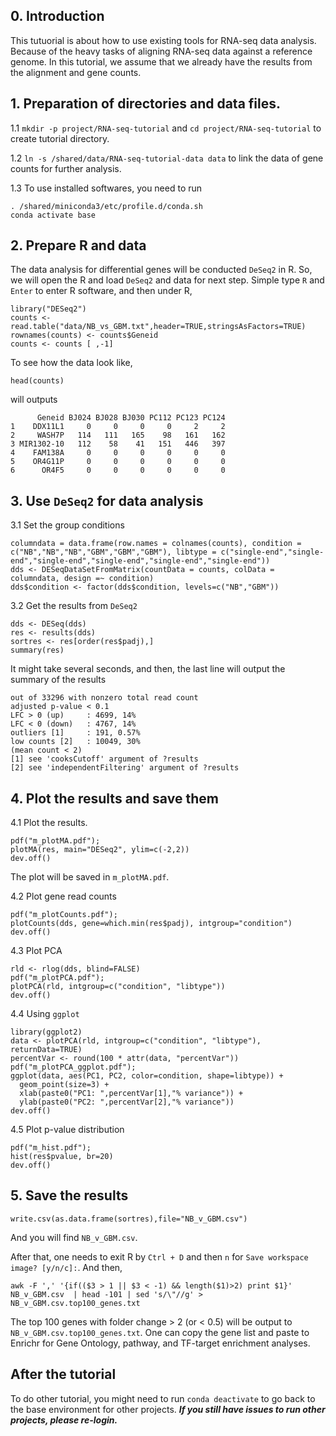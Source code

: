 ## 0. Introduction
This tutuorial is about how to use existing tools for RNA-seq data analysis. 
Because of the heavy tasks of aligning RNA-seq data against a reference genome. 
In this tutorial, we assume that we already have the results from the alignment and gene counts.

## 1. Preparation of directories and data files.
1.1 `mkdir -p project/RNA-seq-tutorial` and `cd project/RNA-seq-tutorial` to create tutorial directory.

1.2 `ln -s /shared/data/RNA-seq-tutorial-data data` to link the data of gene counts for further analysis.

1.3 To use installed softwares, you need to run 
```
. /shared/miniconda3/etc/profile.d/conda.sh
conda activate base
```


## 2. Prepare R and data
The data analysis for differential genes will be conducted `DeSeq2` in R. So, we will open the R and load `DeSeq2` and data for next step.
Simple type `R` and `Enter` to enter R software, and then under R,
```
library("DESeq2")
counts <- read.table("data/NB_vs_GBM.txt",header=TRUE,stringsAsFactors=TRUE)
rownames(counts) <- counts$Geneid
counts <- counts [ ,-1]
```

To see how the data look like, 
```
head(counts)
```
will outputs
```
      Geneid BJ024 BJ028 BJ030 PC112 PC123 PC124
1    DDX11L1     0     0     0     0     2     2
2     WASH7P   114   111   165    98   161   162
3 MIR1302-10   112    58    41   151   446   397
4    FAM138A     0     0     0     0     0     0
5    OR4G11P     0     0     0     0     0     0
6      OR4F5     0     0     0     0     0     0
```

## 3. Use `DeSeq2` for data analysis
3.1 Set the group conditions
```
columndata = data.frame(row.names = colnames(counts), condition = c("NB","NB","NB","GBM","GBM","GBM"), libtype = c("single-end","single-end","single-end","single-end","single-end","single-end"))
dds <- DESeqDataSetFromMatrix(countData = counts, colData = columndata, design =~ condition)
dds$condition <- factor(dds$condition, levels=c("NB","GBM"))
```

3.2 Get the results from `DeSeq2`
```
dds <- DESeq(dds)
res <- results(dds)
sortres <- res[order(res$padj),]
summary(res)
```
It might take several seconds, and then, the last line will output the summary of the results
```
out of 33296 with nonzero total read count
adjusted p-value < 0.1
LFC > 0 (up)     : 4699, 14%
LFC < 0 (down)   : 4767, 14%
outliers [1]     : 191, 0.57%
low counts [2]   : 10049, 30%
(mean count < 2)
[1] see 'cooksCutoff' argument of ?results
[2] see 'independentFiltering' argument of ?results
```

## 4. Plot the results and save them
4.1 Plot the results.
```
pdf("m_plotMA.pdf");
plotMA(res, main="DESeq2", ylim=c(-2,2))
dev.off()
```
The plot will be saved in `m_plotMA.pdf`.

4.2 Plot gene read counts
```
pdf("m_plotCounts.pdf");
plotCounts(dds, gene=which.min(res$padj), intgroup="condition")
dev.off()
```

4.3 Plot PCA
```
rld <- rlog(dds, blind=FALSE)
pdf("m_plotPCA.pdf");
plotPCA(rld, intgroup=c("condition", "libtype"))
dev.off()
```

4.4 Using `ggplot`
```
library(ggplot2)
data <- plotPCA(rld, intgroup=c("condition", "libtype"), returnData=TRUE)
percentVar <- round(100 * attr(data, "percentVar"))
pdf("m_plotPCA_ggplot.pdf");
ggplot(data, aes(PC1, PC2, color=condition, shape=libtype)) +
  geom_point(size=3) +
  xlab(paste0("PC1: ",percentVar[1],"% variance")) +
  ylab(paste0("PC2: ",percentVar[2],"% variance"))
dev.off()
```

4.5 Plot p-value distribution
```
pdf("m_hist.pdf");
hist(res$pvalue, br=20)
dev.off()
```

## 5. Save the results
```
write.csv(as.data.frame(sortres),file="NB_v_GBM.csv")
```
And you will find `NB_v_GBM.csv`.

After that, one needs to exit R by `Ctrl + D` and then `n` for `Save workspace image? [y/n/c]:`. And then,
```
awk -F ',' '{if(($3 > 1 || $3 < -1) && length($1)>2) print $1}' NB_v_GBM.csv  | head -101 | sed 's/\"//g' > NB_v_GBM.csv.top100_genes.txt
```
The top 100 genes with folder change > 2 (or < 0.5) will be output to `NB_v_GBM.csv.top100_genes.txt`. One can copy the gene list and paste to Enrichr for Gene Ontology, pathway, and TF-target enrichment analyses.

## After the tutorial

To do other tutorial, you might need to run `conda deactivate` to go back to the base environment for other projects. ***If you still have issues to run other projects, please re-login.***


